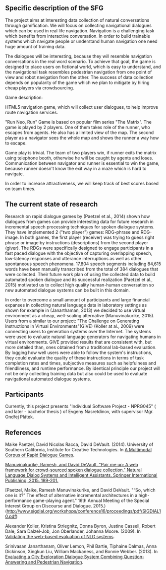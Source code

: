 Specific description of the SFG
-------------------------------

The project aims at interesting data collection of natural conversations through gamification.
We will focus on collecting navigational dialogues which can be used in real life navigation.
Navigation is a challenging task which benefits from interactive conversation. 
In order to build trainable systems which navigate people or understand human navigation one need huge amount of training data.

The dialogues will be interesting, because they will resemble  navigation conversations in the real word scenario.
To achieve that goal, the game is designed to place users on fictional world, which is easy to understand, and the navigational task resembles pedestrian navigation from one point of view and robot navigation from the other.
The success of data collection depends on popularity of the game which we plan to mitigate by hiring cheap players via crowdsourcing.

Game description:


HTML5 navigation game, which will collect user dialogues, to help improve route navigation services.

"Run Neo, Run"
Game is based on popular film series "The Matrix". 
The game is played by 2 players.
One of them takes role of the runner, who escapes from agents. He also has a limited view of the map. 
The second player as a navigator sees the whole map and shows the runner a way how to escape. 

Game play is trivial. 
The team of two players win, if runner exits the matrix using telephone booth, otherwise he will be caught by agents and loses.
Communication between navigator and runner is essential to win the game, because runner doesn't know the exit way in a maze which is hard to navigate.

In order to increase attractiveness, we will keep track of best scores based on team times.


The current state of research 
-----------------------------

Research on rapid dialogue games by (Paetzel et al., 2014) shown how dialogues from games can provide interesting data for future research in incremental speech processing techniques for spoken dialogue systems.
They have implemented 2 ("two player") games: RDG-phrase and RDG-image.
In both games, the first player (receiver) was trying to guess right phrase or image by instructions (descriptions) from the second player (giver).
The RDGs were specifically designed to engage participants in a fast paced dialogue with the objective of capturing overlapping speech, low-latency responses and utterance interruptions as well as other spontaneous speech phenomena.
17,804 speech segments including 84,615 words have been manually transcribed from the total of 384 dialogues that were collected.
Their future work plan of using the collected data to build automated spoken dialogue and its successful realization (Paetzel et al., 2015) motivated us to collect high quality human-human conversation so new automated dialogue systems can be built in this domain.

In order to overcome a small amount of participants and large financial expanses in collecting natural language data in laboratory settings as shown for example in (Janarthaman, 2013) we decided to use virtual environment as a cheap, well-scaling alternative (Manuvinakurike, 2015).
Users from a similar to our project: "The Challenge on Generating Instructions in Virtual Environments"(GIVE) (Koller at al., 2009) were connecting users to generation systems over the Internet.
The systems were used to evaluate natural language generators for navigating humans in virtual environments. 
GIVE provided results that are consistent with, but more detailed than, ones obtained from a traditional lab-based evaluation.
By logging how well users were able to follow the system's instructions, they could evaluate the quality of these instructions in terms of task completion rates and times, subjective measures such as helpfulness and friendliness, and runtime performance.
By identical principle our project will not be only collecting training data but also could be used to evaluate navigational automated dialogue systems.

Participants
------------

Currently, this project presents "Individual Software Project - NPRG045" ( and later - bachelor thesis ) of Evgeny Nasretdinov, with supervisor Mgr. Ondřej Plátek.


References
----------

Maike Paetzel, David Nicolas Racca, David DeVault. (2014). University of Southern California, Institute for Creative Technologies. In [A Multimodal Corpus of Rapid Dialogue Games](http://www.lrec-conf.org/proceedings/lrec2014/pdf/697_Paper.pdf).

[Manuvinakurike, Ramesh, and David DeVault. "Pair me up: A web framework for crowd-sourced spoken dialogue collection." Natural Language Dialog Systems and Intelligent Assistants. Springer International Publishing, 2015. 189-201.](http://ict.usc.edu/pubs/Pair%20Me%20Up-%20A%20Web%20Framework%20for%20Crowd-Sourced%20Spoken%20Dialogue%20Collection.pdf)

[Paetzel, Maike, Ramesh Manuvinakurike, and David DeVault. "“So, which one is it?” The effect of alternative incremental architectures in a high-performance game-playing agent." 16th Annual Meeting of the Special Interest Group on Discourse and Dialogue. 2015.)(http://www.sigdial.org/workshops/conference16/proceedings/pdf/SIGDIAL10.pdf)

Alexander Koller, Kristina Striegnitz, Donna Byron, Justine Cassell, Robert Dale, Sara Dalzel-Job, Jon Oberlander, Johanna Moore. (2009). In [Validating the web-based evaluation of NLG systems](http://www.coli.uni-saarland.de/~koller/papers/give-acl-09.pdf).

Srinivasan Janarthanam, Oliver Lemon, Phil Bartie, Tiphaine Dalmas, Anna Dickinson, Xingkun Liu, William Mackaness, and Bonnie Webber. (2013). In [Evaluating a City Exploration Dialogue System Combining Question-Answering and Pedestrian Navigation](http://spacebook-project.eu/pubs/ACL-13-2.pdf).
